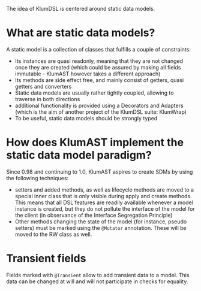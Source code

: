 The idea of KlumDSL is centered around static data models.

# What are static data models?

A static model is a collection of classes that fulfills a couple of constraints:

- Its instances are quasi readonly, meaning that they are not changed once they are created (which could be assured by
  making all fields immutable - KlumAST however takes a different approach)
- Its methods are side effect free, and mainly consist of getters, quasi getters and converters
- Static data models are usually rather tightly coupled, allowing to traverse in both directions
- additional functionality is provided using a Decorators and Adapters (which is the aim of another project of the KlumDSL
  suite: KlumWrap)
- To be useful, static data models should be strongly typed

# How does KlumAST implement the static data model paradigm?

Since 0.98 and continuing to 1.0, KlumAST aspires to create SDMs by using the following techniques:

- setters and added methods, as well as lifecycle methods are moved to a special inner class that is only visible
  during apply and create methods. This means that all DSL features are readily available whenever a model instance 
  is created, but they do not pollute the interface of the model for the client (in observance of the Interface
  Segregation Principle)
- Other methods changing the state of the model (for instance, pseudo setters) must be marked using the 
  `@Mutator` annotation. These will be moved to the RW class as well.


# Transient fields

Fields marked with `@Transient` allow to add transient data to a model. This data
can be changed at will and will not participate in checks for equality.